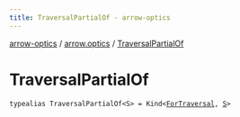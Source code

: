 ```yaml
---
title: TraversalPartialOf - arrow-optics
---
```


[arrow-optics](../index.html) / [arrow.optics](index.html) / [TraversalPartialOf](./-traversal-partial-of.html)

# TraversalPartialOf

`typealias TraversalPartialOf<S> = Kind<`[`ForTraversal`](-for-traversal.html)`, `[`S`](-traversal-partial-of.html#S)`>`